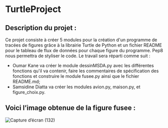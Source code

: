 ﻿# TurtleProject
## Description du projet :
Ce projet consiste à créer 5 modules pour la création d'un programme de tracées de figures grâce à la librairie Turtle de Python et un fichier README pour le tableau de flux de données pour chaque figure du programme. Pep8 nous permettra de styliser le code. 
Le travail sera réparti comme suit : 
- Oumar Kane va créer le module dessinMSDA.py avec les différentes fonctions qu'il va contenir, faire les commentaires de spécification des fonctions et construire le module fusee.py ainsi que le fichier README.md; 
- Samsidine Diatta va créer les modules avion.py, maison.py, et figure_choix.py. 

## Voici l’image obtenue de la figure fusee :
                 
![Capture d’écran (132)](https://user-images.githubusercontent.com/83582338/122276643-871ac800-ced4-11eb-8bed-9d2030170eb4.png)
 
